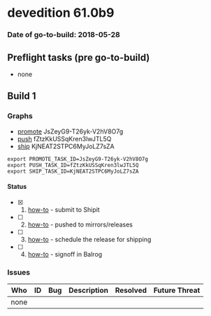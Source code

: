 # devedition 61.0b9

### Date of go-to-build: 2018-05-28

## Preflight tasks (pre go-to-build)
- none

## Build 1  

### Graphs
* [promote](https://tools.taskcluster.net/push-inspector/#/JsZeyG9-T26yk-V2hV8O7g) JsZeyG9-T26yk-V2hV8O7g
* [push](https://tools.taskcluster.net/push-inspector/#/fZtzKkUSSqKren3lwJTL5Q) fZtzKkUSSqKren3lwJTL5Q
* [ship](https://tools.taskcluster.net/push-inspector/#/KjNEAT2STPC6MyJoLZ7sZA) KjNEAT2STPC6MyJoLZ7sZA
```
export PROMOTE_TASK_ID=JsZeyG9-T26yk-V2hV8O7g
export PUSH_TASK_ID=fZtzKkUSSqKren3lwJTL5Q
export SHIP_TASK_ID=KjNEAT2STPC6MyJoLZ7sZA
```


#### Status
- [x] 1.  [how-to](https://wiki.mozilla.org/Release:Release_Automation_on_Mercurial:Starting_a_Release#Submit_to_Ship_It)  - submit to Shipit
- [ ] 2.  [how-to](https://github.com/mozilla-releng/releasewarrior-2.0/blob/master/docs/release-promotion/desktop/howto.md#push-artifacts-to-releases-directory)  - pushed to mirrors/releases
- [ ] 3.  [how-to](https://github.com/mozilla-releng/releasewarrior-2.0/blob/master/docs/release-promotion/desktop/howto.md#ship-the-release)  - schedule the release for shipping
- [ ] 4.  [how-to](https://github.com/mozilla-releng/releasewarrior-2.0/blob/master/docs/release-promotion/desktop/howto.md#obtain-sign-offs-for-changes)  - signoff in Balrog

### Issues
| Who                 | ID               | Bug                                                                 | Description                | Resolved                | Future Threat                |
| ------------------- | ---------------- | ------------------------------------------------------------------- | -------------------------- | ----------------------- | ---------------------------- |
| none | | | | | |

